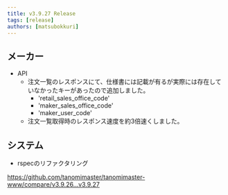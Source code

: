 ```yaml
---
title: v3.9.27 Release
tags: [release]
authors: [matsubokkuri]
---
```


<!-- truncate -->

## メーカー

- API
  - 注文一覧のレスポンスにて、仕様書には記載が有るが実際には存在していなかったキーがあったので追加しました。
    - 'retail_sales_office_code'
    - 'maker_sales_office_code'
    - 'maker_user_code'
  - 注文一覧取得時のレスポンス速度を約3倍速くしました。

## システム

- rspecのリファクタリング

https://github.com/tanomimaster/tanomimaster-www/compare/v3.9.26...v3.9.27


